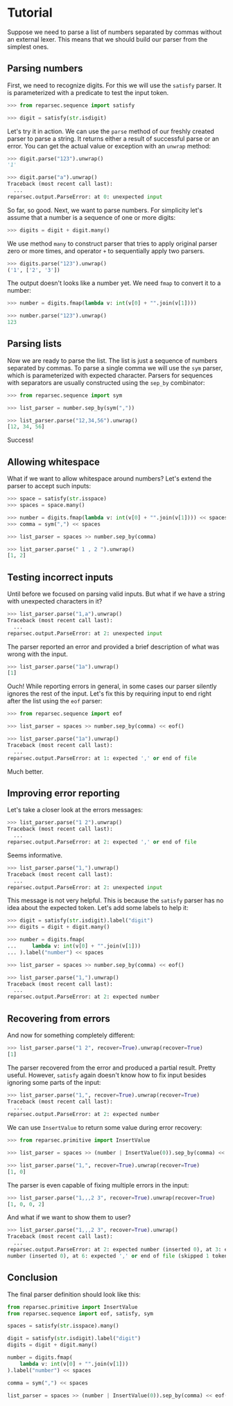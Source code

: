 # Tutorial

Suppose we need to parse a list of numbers separated by commas without an
external lexer. This means that we should build our parser from the simplest
ones.

## Parsing numbers

First, we need to recognize digits. For this we will use the `satisfy` parser.
It is parameterized with a predicate to test the input token.

```python
>>> from reparsec.sequence import satisfy

>>> digit = satisfy(str.isdigit)

```

Let's try it in action. We can use the `parse` method of our freshly created
parser to parse a string. It returns either a result of successful parse or an
error. You can get the actual value or exception with an `unwrap` method:

```python
>>> digit.parse("123").unwrap()
'1'

>>> digit.parse("a").unwrap()
Traceback (most recent call last):
  ...
reparsec.output.ParseError: at 0: unexpected input

```

So far, so good. Next, we want to parse numbers. For simplicity let's assume
that a number is a sequence of one or more digits:

```python
>>> digits = digit + digit.many()

```

We use method `many` to construct parser that tries to apply original parser
zero or more times, and operator `+` to sequentially apply two parsers.

```python
>>> digits.parse("123").unwrap()
('1', ['2', '3'])

```

The output doesn't looks like a number yet. We need `fmap` to convert it to a
number:

```python
>>> number = digits.fmap(lambda v: int(v[0] + "".join(v[1])))

>>> number.parse("123").unwrap()
123

```

## Parsing lists

Now we are ready to parse the list. The list is just a sequence of numbers
separated by commas. To parse a single comma we will use the `sym` parser,
which is parameterized with expected character. Parsers for sequences with
separators are usually constructed using the `sep_by` combinator:

```python
>>> from reparsec.sequence import sym

>>> list_parser = number.sep_by(sym(","))

>>> list_parser.parse("12,34,56").unwrap()
[12, 34, 56]

```

Success!

## Allowing whitespace

What if we want to allow whitespace around numbers? Let's extend the parser to
accept such inputs:

```python
>>> space = satisfy(str.isspace)
>>> spaces = space.many()

>>> number = digits.fmap(lambda v: int(v[0] + "".join(v[1]))) << spaces
>>> comma = sym(",") << spaces

>>> list_parser = spaces >> number.sep_by(comma)

>>> list_parser.parse(" 1 , 2 ").unwrap()
[1, 2]

```

## Testing incorrect inputs

Until before we focused on parsing valid inputs. But what if we have a string
with unexpected characters in it?

```python
>>> list_parser.parse("1,a").unwrap()
Traceback (most recent call last):
  ...
reparsec.output.ParseError: at 2: unexpected input

```

The parser reported an error and provided a brief description of what was wrong
with the input.

```python
>>> list_parser.parse("1a").unwrap()
[1]

```

Ouch! While reporting errors in general, in some cases our parser silently
ignores the rest of the input. Let's fix this by requiring input to end right
after the list using the `eof` parser:

```python
>>> from reparsec.sequence import eof

>>> list_parser = spaces >> number.sep_by(comma) << eof()

>>> list_parser.parse("1a").unwrap()
Traceback (most recent call last):
  ...
reparsec.output.ParseError: at 1: expected ',' or end of file

```

Much better.

## Improving error reporting

Let's take a closer look at the errors messages:

```python
>>> list_parser.parse("1 2").unwrap()
Traceback (most recent call last):
  ...
reparsec.output.ParseError: at 2: expected ',' or end of file

```

Seems informative.

```python
>>> list_parser.parse("1,").unwrap()
Traceback (most recent call last):
  ...
reparsec.output.ParseError: at 2: unexpected input

```

This message is not very helpful. This is because the `satisfy` parser has no
idea about the expected token. Let's add some labels to help it:

```python
>>> digit = satisfy(str.isdigit).label("digit")
>>> digits = digit + digit.many()

>>> number = digits.fmap(
...     lambda v: int(v[0] + "".join(v[1]))
... ).label("number") << spaces

>>> list_parser = spaces >> number.sep_by(comma) << eof()

>>> list_parser.parse("1,").unwrap()
Traceback (most recent call last):
  ...
reparsec.output.ParseError: at 2: expected number

```

## Recovering from errors

And now for something completely different:

```python
>>> list_parser.parse("1 2", recover=True).unwrap(recover=True)
[1]

```

The parser recovered from the error and produced a partial result. Pretty
useful. However, `satisfy` again doesn't know how to fix input besides ignoring
some parts of the input:

```python
>>> list_parser.parse("1,", recover=True).unwrap(recover=True)
Traceback (most recent call last):
  ...
reparsec.output.ParseError: at 2: expected number

```

We can use `InsertValue` to return some value during error recovery:

``` python
>>> from reparsec.primitive import InsertValue

>>> list_parser = spaces >> (number | InsertValue(0)).sep_by(comma) << eof()

>>> list_parser.parse("1,", recover=True).unwrap(recover=True)
[1, 0]

```

The parser is even capable of fixing multiple errors in the input:

```python
>>> list_parser.parse("1,,,2 3", recover=True).unwrap(recover=True)
[1, 0, 0, 2]

```

And what if we want to show them to user?

```python
>>> list_parser.parse("1,,,2 3", recover=True).unwrap()
Traceback (most recent call last):
  ...
reparsec.output.ParseError: at 2: expected number (inserted 0), at 3: expected
number (inserted 0), at 6: expected ',' or end of file (skipped 1 token)

```

## Conclusion

The final parser definition should look like this:

```python
from reparsec.primitive import InsertValue
from reparsec.sequence import eof, satisfy, sym

spaces = satisfy(str.isspace).many()

digit = satisfy(str.isdigit).label("digit")
digits = digit + digit.many()

number = digits.fmap(
    lambda v: int(v[0] + "".join(v[1]))
).label("number") << spaces

comma = sym(",") << spaces

list_parser = spaces >> (number | InsertValue(0)).sep_by(comma) << eof()
```
